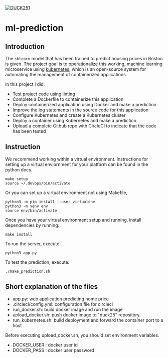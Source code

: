 [![DUCK251](https://circleci.com/gh/DUCK251/ml-prediction.svg?style=svg)](https://app.circleci.com/pipelines/github/DUCK251/ml-prediction)

# ml-prediction

## Introduction

The `sklearn` model that has been trained to predict housing prices in Boston is given. The project goal is to operationalize this working, machine learning microservice using [kubernetes](https://kubernetes.io/), which is an open-source system for automating the management of containerized applications. 

In this project I did:

* Test project code using linting
* Complete a Dockerfile to containerize this application
* Deploy containerized application using Docker and make a prediction
* Improve the log statements in the source code for this application
* Configure Kubernetes and create a Kubernetes cluster
* Deploy a container using Kubernetes and make a prediction
* Upload a complete Github repo with CircleCI to indicate that the code has been tested

## Instruction

We recommend working within a virtual environment. Instructions for setting up a virtual enviornment for your platform can be found in the python docs.

```
make setup
source ~/.devops/bin/activate
```

Or you can set up a virtual environment not using Makefile,

```
python3 -m pip install --user virtualenv
python3 -m venv env
source env/bin/activate
```

Once you have your virtual environment setup and running, install dependencies by running:

```
make install
```

To run the server, execute:

```
python3 app.py
```

To test the prediction, execute:

```
./make_prediction.sh
```

## Short explanation of the files

- app.py: web application predicting home price
- .circleci/config.yml: configuration file for circleci
- run_docker.sh: build docker image and run the image
- upload_docker.sh: push docker image to "duck25" repository.
- run_kubernetes.sh: build deployment and forward the container port to a host

Before executing upload_docker.sh, you should set environment variables.

- DOCKER_USER : docker user id
- DOCKER_PASS : docker user password